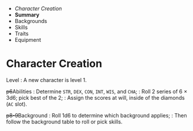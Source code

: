 
<!-- .margin.compass -->
* _Character Creation_
* **Summary**
* Backgrounds
* Skills
* Traits
* Equipment


# Character Creation

Level
: A new character is level 1.

~~p6~~Abilities
: Determine `STR`, `DEX`, `CON`, `INT`, `WIS`, and `CHA`;
: Roll 2 series of 6 × 3d6; pick best of the 2;
: Assign the scores at will, inside of the diamonds (`AC` slot).

~~p8-9~~Background
: Roll 1d6 to determine which background applies;
: Then follow the background table to roll or pick skills.

<!--
~~p6~~Ability TCs
: Compute `STR TC`, `DEX TC`, `CON TC`, `INT TC`, `WIS TC`, and `CHA TC`;
: `STR TC` = 21 - `STR` and so on.

~~p6~~Other TCs
: Compute `Body TC`, `Soul TC`, `Physical TC`, `Evasion TC`, `Mental TC`, `Learning TC`, `Impulse TC`, and `All TC`.

~~p6~~Initiative
: The INI modifier is equal to 21 - `Impulse TC`;
: Compute other `DC`s (21 - `TC`).

~~p10-11~~Class
: Select a character class;
: `Fighter`, `Dabster`, or `Caster`.

~~p12-13~~Traits
: They represent side talents or particular specializations;
: Choose a trait and if 1d20 ≥ Trait Ability TC, add 1 level to it, else nothing.

~~p7~~Skills
: Pick 2 extra skills (caster skills are off limits for non `Casters`)

~~p14~~Hit Points
: `Fighter` → 1d8+3 | `Dabster` → 1d8 |<br/>`Caster` → 1d8-1;
: Roll 1d20  ≥ `CON TC`, if successful roll 2d8 and keep the best else roll 1d8;
: Apply trait modifiers if any;
: Minimum HP is 1.

~~p14~~Cast Points
: `Caster` → 1d8 | `Dabster/Fighter - Caster` → 1d6;
: Roll 1d20 ≥ `Mental TC`, if successful, roll 2 dice keep the best, else roll 1 die;
: Apply trait modifiers if any;
: Minimum CP is 1.

~~p31~~Spells
: A `Caster` is granted 2 _spell forms_ and 1 _spell colour_;
: Roll 1d20 ≥ `Soul TC`, grant a 2nd _spell colour_ if successful.

~~p15~~Name
: Give the character a name.

~~p16-17~~Equipment
: Determine the equipment of the character with the referee.
-->

